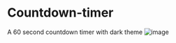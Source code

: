 # Countdown-timer
A 60 second countdown timer with dark theme
![image]([https://cloud.githubusercontent.com/assets/9053854/24495974/fbf2e0cc-1547-11e7-846c-25b5fac7f6b1.png](https://github.com/projectninjatech/Countdown-timer/blob/main/countdown_timer.png))
